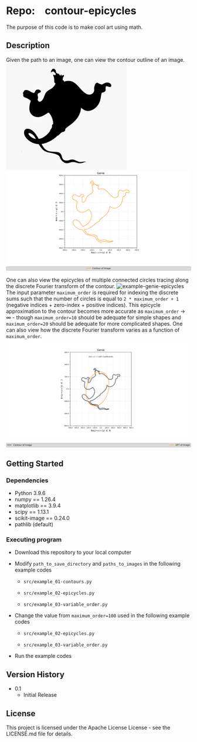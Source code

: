 # Repo:    contour-epicycles

The purpose of this code is to make cool art using math. 

## Description

Given the path to an image, one can view the contour outline of an image. 
<img title="" src="data/genie.png" alt="example-original_genie_image" width="329" data-align="center">
<img title="" src="output/example_01-contours/genie-Contour.png" alt="example-genie_contour" data-align="inline">

One can also view the epicycles of multiple connected circles tracing along the discrete Fourier transform of the contour. 
![example-genie-epicycles](output/example_02-epicycles/genie-Epicycles.gif)
The input parameter `maximum_order` is required for indexing the discrete sums such that the number of circles is equal to `2 * maximum_order + 1` (negative indices + zero-index + positive indices). This epicycle approximation to the contour becomes more accurate as `maximum_order` $\rightarrow$ $\infty$ - though `maximum_order=10`  should be adequate for simple shapes and `maximum_order=20` should be adequate for more complicated shapes. One can also view how the discrete Fourier transform varies as a function of  `maximum_order`.
![example-genie_variable_order](output/example_03-variable_order/genie-VariableOrder.gif)

## Getting Started

### Dependencies

* Python 3.9.6
* numpy == 1.26.4
* matplotlib == 3.9.4
* scipy == 1.13.1
* scikit-image == 0.24.0
* pathlib (default)

### Executing program

* Download this repository to your local computer

* Modify `path_to_save_directory` and `paths_to_images` in  the following example codes
  
  * `src/example_01-contours.py`
  
  * `src/example_02-epicycles.py`
  
  * `src/example_03-variable_order.py`

* Change the value from `maximum_order=100` used  in the following example codes
  
  * `src/example_02-epicycles.py`
  
  * `src/example_03-variable_order.py`

* Run the example codes

## Version History

* 0.1
  * Initial Release

## License

This project is licensed under the Apache License License - see the LICENSE.md file for details.
